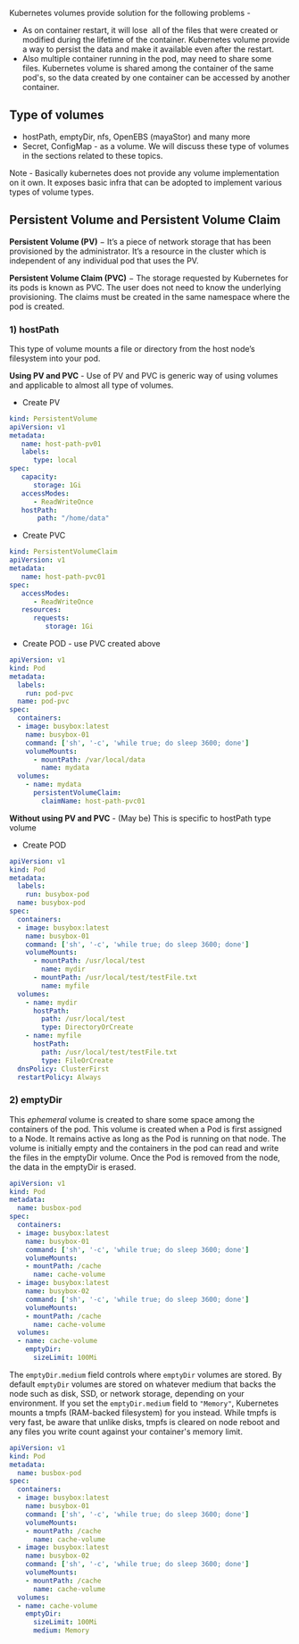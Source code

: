 Kubernetes volumes provide solution for the following problems -
- As on container restart, it will lose  all of the files that were created or modified during the lifetime of the container.  Kubernetes volume provide a way to persist the data and make it available even after the restart.
- Also multiple container running in the pod, may need to share some files. Kubernetes volume is shared among the container of the same pod's, so the data created by one container can be accessed by another container.


## Type of volumes
- hostPath, emptyDir, nfs, OpenEBS (mayaStor) and many more
- Secret, ConfigMap - as a volume. We will discuss these type of volumes in the sections related to these topics.

 Note - Basically  kubernetes does not provide any volume implementation on it own. It exposes basic infra that can be adopted to implement various types of volume types.

## Persistent Volume and Persistent Volume Claim

**Persistent Volume (PV)** − It’s a piece of network storage that has been provisioned by the administrator. It’s a resource in the cluster which is independent of any individual pod that uses the PV.

**Persistent Volume Claim (PVC)** − The storage requested by Kubernetes for its pods is known as PVC. The user does not need to know the underlying provisioning. The claims must be created in the same namespace where the pod is created.

### 1) hostPath 

This type of volume mounts a file or directory from the host node’s filesystem into your pod.

__Using PV and PVC__ - Use of PV and PVC is generic way of using volumes and applicable to almost all type of volumes.

- Create PV 
``` yaml
kind: PersistentVolume
apiVersion: v1
metadata:
   name: host-path-pv01
   labels:
      type: local
spec:
   capacity: 
      storage: 1Gi 
   accessModes:
      - ReadWriteOnce 
   hostPath:
       path: "/home/data"
```

- Create PVC
``` yaml
kind: PersistentVolumeClaim
apiVersion: v1
metadata:
   name: host-path-pvc01
spec:
   accessModes:
      - ReadWriteOnce
   resources:
      requests:
         storage: 1Gi
```

- Create POD - use PVC created above
``` yaml
apiVersion: v1
kind: Pod
metadata:
  labels:
    run: pod-pvc
  name: pod-pvc
spec:
  containers:
  - image: busybox:latest
    name: busybox-01
    command: ['sh', '-c', 'while true; do sleep 3600; done']
    volumeMounts:
      - mountPath: /var/local/data
        name: mydata
  volumes:
    - name: mydata
      persistentVolumeClaim:
        claimName: host-path-pvc01
```

__Without using PV and PVC__ - (May be) This is specific to hostPath type volume

- Create POD
``` yaml
apiVersion: v1
kind: Pod
metadata:
  labels:
    run: busybox-pod
  name: busybox-pod
spec:
  containers:
  - image: busybox:latest
    name: busybox-01
    command: ['sh', '-c', 'while true; do sleep 3600; done']
    volumeMounts:
      - mountPath: /usr/local/test
        name: mydir
      - mountPath: /usr/local/test/testFile.txt
        name: myfile
  volumes:
    - name: mydir
      hostPath:
        path: /usr/local/test
        type: DirectoryOrCreate
    - name: myfile
      hostPath:
        path: /usr/local/test/testFile.txt
        type: FileOrCreate
  dnsPolicy: ClusterFirst
  restartPolicy: Always
```


### 2) emptyDir

This _ephemeral_ volume is created to share some space among the containers of the pod. 
This volume is created when a Pod is first assigned to a Node. It remains active as long as the Pod is running on that node. The volume is initially empty and the containers in the pod can read and write the files in the emptyDir volume. Once the Pod is removed from the node, the data in the emptyDir is erased.

``` yaml
apiVersion: v1
kind: Pod
metadata:
  name: busbox-pod
spec:
  containers:
  - image: busybox:latest
    name: busybox-01
    command: ['sh', '-c', 'while true; do sleep 3600; done']
    volumeMounts:
    - mountPath: /cache
      name: cache-volume
  - image: busybox:latest
    name: busybox-02
    command: ['sh', '-c', 'while true; do sleep 3600; done']
    volumeMounts:
    - mountPath: /cache
      name: cache-volume
  volumes:
  - name: cache-volume
    emptyDir:
      sizeLimit: 100Mi
```

The `emptyDir.medium` field controls where `emptyDir` volumes are stored. By default `emptyDir` volumes are stored on whatever medium that backs the node such as disk, SSD, or network storage, depending on your environment. If you set the `emptyDir.medium` field to `"Memory"`, Kubernetes mounts a tmpfs (RAM-backed filesystem) for you instead. While tmpfs is very fast, be aware that unlike disks, tmpfs is cleared on node reboot and any files you write count against your container's memory limit.

``` yaml
apiVersion: v1
kind: Pod
metadata:
  name: busbox-pod
spec:
  containers:
  - image: busybox:latest
    name: busybox-01
    command: ['sh', '-c', 'while true; do sleep 3600; done']
    volumeMounts:
    - mountPath: /cache
      name: cache-volume
  - image: busybox:latest
    name: busybox-02
    command: ['sh', '-c', 'while true; do sleep 3600; done']
    volumeMounts:
    - mountPath: /cache
      name: cache-volume
  volumes:
  - name: cache-volume
    emptyDir:
      sizeLimit: 100Mi
      medium: Memory
```
